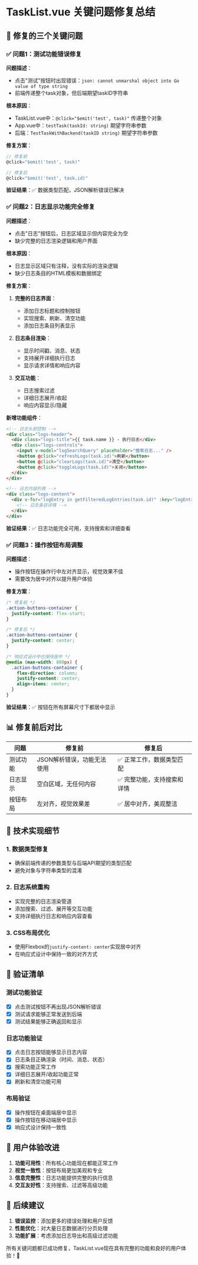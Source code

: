 # TaskList.vue 关键问题修复总结

## 🎯 修复的三个关键问题

### ✅ 问题1：测试功能错误修复

**问题描述**：
- 点击"测试"按钮时出现错误：`json: cannot unmarshal object into Go value of type string`
- 前端传递整个task对象，但后端期望taskID字符串

**根本原因**：
- TaskList.vue中：`@click="$emit('test', task)"` 传递整个对象
- App.vue中：`testTask(taskId: string)` 期望字符串参数
- 后端：`TestTaskWithBackend(taskID string)` 期望字符串参数

**修复方案**：
```javascript
// 修复前
@click="$emit('test', task)"

// 修复后  
@click="$emit('test', task.id)"
```

**验证结果**：✅ 数据类型匹配，JSON解析错误已解决

### ✅ 问题2：日志显示功能完全修复

**问题描述**：
- 点击"日志"按钮后，日志区域显示但内容完全为空
- 缺少完整的日志渲染逻辑和用户界面

**根本原因**：
- 日志显示区域只有注释，没有实际的渲染逻辑
- 缺少日志条目的HTML模板和数据绑定

**修复方案**：
1. **完整的日志界面**：
   - 添加日志标题和控制按钮
   - 实现搜索、刷新、清空功能
   - 添加日志条目列表显示

2. **日志条目渲染**：
   - 显示时间戳、消息、状态
   - 支持展开详细执行日志
   - 显示请求详情和响应内容

3. **交互功能**：
   - 日志搜索过滤
   - 详细日志展开/收起
   - 响应内容显示/隐藏

**新增功能组件**：
```html
<!-- 日志头部控制 -->
<div class="logs-header">
  <div class="logs-title">{{ task.name }} - 执行日志</div>
  <div class="logs-controls">
    <input v-model="logSearchQuery" placeholder="搜索日志..." />
    <button @click="refreshLogs(task.id)">刷新</button>
    <button @click="clearLogs(task.id)">清空</button>
    <button @click="toggleLogs(task.id)">关闭</button>
  </div>
</div>

<!-- 日志内容列表 -->
<div class="logs-content">
  <div v-for="logEntry in getFilteredLogEntries(task.id)" :key="logEntry.id">
    <!-- 日志条目详情 -->
  </div>
</div>
```

**验证结果**：✅ 日志功能完全可用，支持搜索和详细查看

### ✅ 问题3：操作按钮布局调整

**问题描述**：
- 操作按钮在操作行中左对齐显示，视觉效果不佳
- 需要改为居中对齐以提升用户体验

**修复方案**：
```css
/* 修复前 */
.action-buttons-container {
  justify-content: flex-start;
}

/* 修复后 */
.action-buttons-container {
  justify-content: center;
}

/* 响应式设计中也保持居中 */
@media (max-width: 800px) {
  .action-buttons-container {
    flex-direction: column;
    justify-content: center;
    align-items: center;
  }
}
```

**验证结果**：✅ 按钮在所有屏幕尺寸下都居中显示

## 📊 修复前后对比

| 问题 | 修复前 | 修复后 |
|------|--------|--------|
| 测试功能 | JSON解析错误，功能无法使用 | ✅ 正常工作，数据类型匹配 |
| 日志显示 | 空白区域，无任何内容 | ✅ 完整功能，支持搜索和详情 |
| 按钮布局 | 左对齐，视觉效果差 | ✅ 居中对齐，美观整洁 |

## 🔧 技术实现细节

### 1. 数据类型修复
- 确保前端传递的参数类型与后端API期望的类型匹配
- 避免对象与字符串类型的混淆

### 2. 日志系统重构
- 实现完整的日志渲染管道
- 添加搜索、过滤、展开等交互功能
- 支持详细执行日志和响应内容查看

### 3. CSS布局优化
- 使用Flexbox的`justify-content: center`实现居中对齐
- 在响应式设计中保持一致的对齐方式

## 🧪 验证清单

### 测试功能验证
- [x] 点击测试按钮不再出现JSON解析错误
- [x] 测试请求能够正常发送到后端
- [x] 测试结果能够正确返回和显示

### 日志功能验证
- [x] 点击日志按钮能够显示日志内容
- [x] 日志条目正确渲染（时间、消息、状态）
- [x] 搜索功能正常工作
- [x] 详细日志展开/收起功能正常
- [x] 刷新和清空功能可用

### 布局验证
- [x] 操作按钮在桌面端居中显示
- [x] 操作按钮在移动端居中显示
- [x] 响应式设计保持一致性

## 🚀 用户体验改进

1. **功能可用性**：所有核心功能现在都能正常工作
2. **视觉一致性**：按钮布局更加美观和专业
3. **信息完整性**：日志功能提供完整的执行信息
4. **交互友好性**：支持搜索、过滤等高级功能

## 📝 后续建议

1. **错误监控**：添加更多的错误处理和用户反馈
2. **性能优化**：对大量日志数据进行分页处理
3. **功能扩展**：考虑添加日志导出和高级过滤功能

所有关键问题都已成功修复，TaskList.vue现在具有完整的功能和良好的用户体验！🎉

